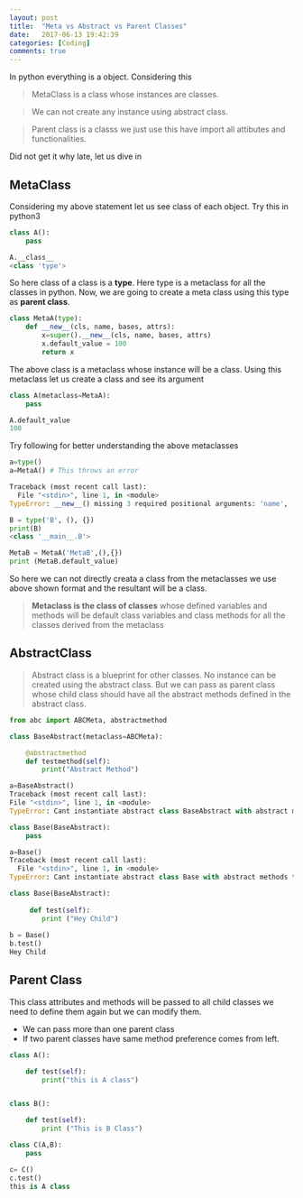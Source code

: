 ```yaml
---
layout: post
title:  "Meta vs Abstract vs Parent Classes"
date:   2017-06-13 19:42:39
categories: [Coding]
comments: true
---
```


In python everything is a object. Considering this

> MetaClass is a class whose instances are classes.

> We can not create any instance using abstract class.

> Parent class is a classs we just use this have import all attibutes and functionalities.

Did not get it why late, let us dive in

<!--more-->

## MetaClass

Considering my above statement let us see class of each object. Try this in python3

``` python
class A():
    pass

A.__class__
<class 'type'>
```

So here class of a class is a **type**. Here type is a metaclass for all the classes in python. Now, we are going to create a meta class using this type as **parent class**.

``` python
class MetaA(type):
    def __new__(cls, name, bases, attrs):
        x=super().__new__(cls, name, bases, attrs)
        x.default_value = 100
        return x
```

The above class is a metaclass whose instance will be a class. Using this metaclass let us create a class and see its argument

``` python
class A(metaclass=MetaA):
    pass

A.default_value
100
```
Try following for better understanding the above metaclasses

``` python
a=type()
a=MetaA() # This throws an error

Traceback (most recent call last):
  File "<stdin>", line 1, in <module>
TypeError: __new__() missing 3 required positional arguments: 'name', 'bases', and 'attrs'

B = type('B', (), {})
print(B)
<class '__main__.B'>

MetaB = MetaA('MetaB',(),{})
print (MetaB.default_value)
```
So here we can not directly creata a class from the metaclasses we use above shown format and the resultant will be a class.

> **Metaclass is the class of classes** whose defined variables and methods will be default class variables and class methods for all the classes derived from the metaclass 

## AbstractClass

> Abstract class is a blueprint for other classes. No instance can be created using the abstract class. But we can pass as parent class whose child class should have all the abstract methods defined in the abstract class.

``` python
from abc import ABCMeta, abstractmethod

class BaseAbstract(metaclass=ABCMeta):

    @abstractmethod
    def testmethod(self):
        print("Abstract Method")

a=BaseAbstract()
Traceback (most recent call last):
File "<stdin>", line 1, in <module>
TypeError: Cant instantiate abstract class BaseAbstract with abstract methods test

class Base(BaseAbstract):
    pass

a=Base()
Traceback (most recent call last):
  File "<stdin>", line 1, in <module>
TypeError: Cant instantiate abstract class Base with abstract methods test

class Base(BaseAbstract):
     
     def test(self):
        print ("Hey Child")
 
b = Base()
b.test()
Hey Child
```

## Parent Class

This class attributes and methods will be passed to all child classes we need to define them again but we can modify them. 

- We can pass more than one parent class
- If two parent classes have same method preference comes from left.

``` python
class A():

    def test(self):
        print("this is A class")


class B():

    def test(self):
        print ("This is B Class")

class C(A,B):
    pass

c= C()
c.test()
this is A class
```
